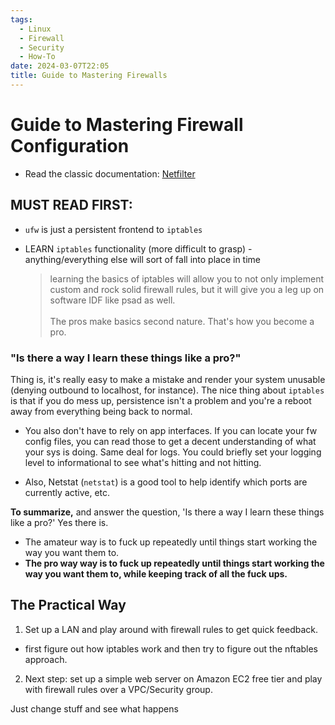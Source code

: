 ```yaml
---
tags:
  - Linux
  - Firewall
  - Security
  - How-To
date: 2024-03-07T22:05
title: Guide to Mastering Firewalls
---
```

<!-- 2024-03-07-2205 (March 8, 2024 10:05 PM) -->

# Guide to Mastering Firewall Configuration
- Read the classic documentation: [Netfilter](https://netfilter.org/documentation/index.html)

## MUST READ FIRST:
- `ufw` is just a persistent frontend to `iptables`
- LEARN `iptables` functionality (more difficult to grasp) - anything/everything else will sort of fall into place in time

  > learning the basics of iptables will allow you to not only implement custom and rock solid firewall rules, but it will give you a leg up on software IDF like psad as well.
  > <br><br>
  > The pros make basics second nature. That's how you become a pro.

### "Is there a way I learn these things like a pro?"
Thing is, it's really easy to make a mistake and render your system unusable (denying outbound to localhost, for instance). The nice thing about `iptables` is that if you do mess up, persistence isn't a problem and you're a reboot away from everything being back to normal.
 
- You also don't have to rely on app interfaces. If you can locate your fw config files, you can read those to get a decent understanding of what your sys is doing. Same deal for logs. You could briefly set your logging level to informational to see what's hitting and not hitting.
 
- Also, Netstat (`netstat`) is a good tool to help identify which ports are currently active, etc.
 
**To summarize,** and answer the question, 'Is there a way I learn these things like a pro?' Yes there is. 
- The amateur way is to fuck up repeatedly until things start working the way you want them to. 
- **The pro way way is to fuck up repeatedly until things start working the way you want them to, while keeping track of all the fuck ups.**
 
## The Practical Way
<!-- TODO: add guide here-->
1. Set up a LAN and play around with firewall rules to get quick feedback. 
- first figure out how iptables work and then try to figure out the nftables approach.
2. Next step: set up a simple web server on Amazon EC2 free tier and play with firewall rules over a VPC/Security group.

Just change stuff and see what happens

